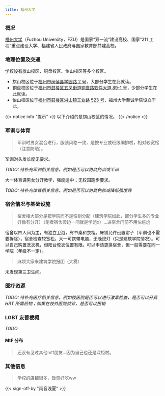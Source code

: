 ```yaml
---
title: 福州大学
---
```


### 概况

[福州大学](https://www.fzu.edu.cn)（Fuzhou University，FZU）是国家“双一流”建设高校、国家“211 工程”重点建设大学、福建省人民政府与国家教育部共建高校。

### 地理位置及交通

学校设有旗山校区、铜盘校区、怡山校区等多个校区。

- 旗山校区位于[福州市闽侯县学园路 2 号](https://amap.com/place/B024F05T6I)，大部分学生在此就读。
- 铜盘校区位于[福州市鼓楼区五凤街道铜盘路软件大道 89-1 号](https://amap.com/place/B024F061NA)，少部分学生在此就读。
- 怡山校区位于[福州市鼓楼区洪山镇工业路 523 号](https://amap.com/place/B024F055ER)，福州大学至诚学院设立于此。

{{< notice info "提示" >}}
以下介绍的是旗山校区的情况。
{{< /notice >}}

### 军训与体育

> 军训时男女混合进行，服装风格一致，是按专业或班级编排啦，相对较宽松（注意防晒）。

军训对头发长度无要求。

_TODO: 待补充军训相关信息，例如是否可以协商免训或半训_

大一体育课男女分开教学，强度适中；无校园跑步要求。

_TODO: 待补充体育相关信息，例如是否可以协商免修或降低强度等_

### 宿舍情况与基础设施

> 宿舍楼大部分是按学院而不是性别分配（建筑学院如此，部分学生多的专业好像有分开）（笔者宿舍旁边一间就是学姐x）…进宿舍门前不用怕尴尬

宿舍以四人间为主，有独立卫浴，有书桌和衣柜。床铺允许设置帘子（军训也不需要拆除），宿舍检查较宽松。大一可携带电脑，无晚熄灯（只是建筑学院情况）。可以自己购置洗衣机，但阳台晾衣位置有限。可以申请更换宿舍，但一般需要在同一学院（年级不一定）。

> 麻烦大家来建筑学院报团（大雾）

未发现第三卫生间。

### 医疗资源

_TODO: 待补充医疗相关信息，例如校医院是否可以进行激素检查，是否可以开具 HRT 所需药物；如果在校外医院就诊，是否可以报销_

### LGBT 友善梗概

_TODO_

#### MtF 分布

> 还没有见过其他mtf朋友…因为自己也还是深柜啦。

### 其他信息

> 学校的店铺很多，饭菜好吃ww

{{< sign-off-by "雨音浅夏" >}}

